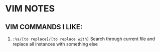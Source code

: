 # VIM NOTES
## VIM COMMANDS I LIKE:
1. `:%s/[to replace]/[to replace with]` Search through current file and replace all instances with something else


